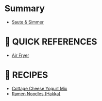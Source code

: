 # Summary
- [Saute & Simmer](references/all-recipes.md)

# 📜 QUICK REFERENCES
- [Air Fryer](references/airfryer-configs.md)

# 🥘 RECIPES
 - [Cottage Cheese Yogurt Mix](recipes/cottage-cheese-yogurt-mix.md)
 - [Ramen Noodles (Hakka)](./recipes/ramen-noodles-hakka.md)